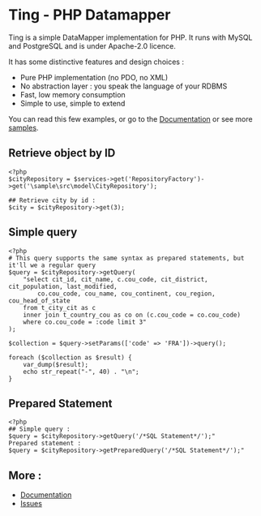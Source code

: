 # Ting - PHP Datamapper

Ting is a simple DataMapper implementation for PHP. It runs with MySQL and PostgreSQL and is
under Apache-2.0 licence.

It has some distinctive features and design choices :

* Pure PHP implementation (no PDO, no XML)
* No abstraction layer : you speak the language of your RDBMS
* Fast, low memory consumption
* Simple to use, simple to extend

You can read this few examples, or go to the [Documentation](http://tech.ccmbg.com/ting/doc/en/index.html)
or see more [samples](https://bitbucket.org/ccmbenchmark/ting/src/).

## Retrieve object by ID

    <?php
    $cityRepository = $services->get('RepositoryFactory')->get('\sample\src\model\CityRepository');

    ## Retrieve city by id :
    $city = $cityRepository->get(3);

## Simple query

    <?php
    # This query supports the same syntax as prepared statements, but it'll we a regular query
    $query = $cityRepository->getQuery(
        "select cit_id, cit_name, c.cou_code, cit_district, cit_population, last_modified,
            co.cou_code, cou_name, cou_continent, cou_region, cou_head_of_state
        from t_city_cit as c
        inner join t_country_cou as co on (c.cou_code = co.cou_code)
        where co.cou_code = :code limit 3"
    );

    $collection = $query->setParams(['code' => 'FRA'])->query();

    foreach ($collection as $result) {
        var_dump($result);
        echo str_repeat("-", 40) . "\n";
    }

## Prepared Statement

    <?php
    ## Simple query :
    $query = $cityRepository->getQuery('/*SQL Statement*/');"
    Prepared statement :
    $query = $cityRepository->getPreparedQuery('/*SQL Statement*/');"

## More :
* [Documentation](http://tech.ccmbg.com/ting/doc/en/index.html)
* [Issues](https://bitbucket.org/ccmbenchmark/ting/issues)